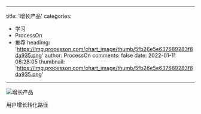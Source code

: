 
---
title: '增长产品'
categories: 
 - 学习
 - ProcessOn
 - 推荐
headimg: 'https://img.processon.com/chart_image/thumb/5fb26e5e637689283f8da935.png'
author: ProcessOn
comments: false
date: 2022-01-11 08:28:05
thumbnail: 'https://img.processon.com/chart_image/thumb/5fb26e5e637689283f8da935.png'
---

<div>   
<img class="thumb" alt="增长产品" src="https://img.processon.com/chart_image/thumb/5fb26e5e637689283f8da935.png" referrerpolicy="no-referrer">
<p>用户增长转化路径</p>  
</div>
            